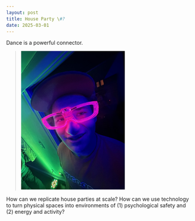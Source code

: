 ```yaml
---
layout: post
title: House Party \#?
date: 2025-03-01
---
```


Dance is a powerful connector.

  > <img src="docs/assets/images/house-party-xx.jpeg" width="60%">

How can we replicate house parties at scale? How can we use technology to turn physical spaces into environments of (1) psychological safety and (2) energy and activity?